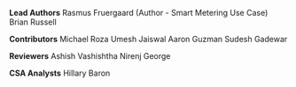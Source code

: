 **Lead Authors**
Rasmus Fruergaard (Author - Smart Metering Use Case)
Brian Russell

**Contributors**
Michael Roza
Umesh Jaiswal
Aaron Guzman
Sudesh Gadewar



**Reviewers**
Ashish Vashishtha
Nirenj George

**CSA Analysts**
Hillary Baron
